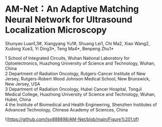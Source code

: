 # AM-Net：An Adaptive Matching Neural Network for Ultrasound Localization Microscopy

Shunyao Luan1,3#, Xiangyang Yu1#, Shuang Lei1, Chi Ma2, Xiao Wang2, Xudong Xue3, Yi Ding3*, Teng Ma4*, Benpeng Zhu1*

1 School of Integrated Circuits, Wuhan National Laboratory for Optoelectronics, Huazhong University of Science and Technology, Wuhan, China  
2 Department of Radiation Oncology, Rutgers-Cancer Institute of New Jersey, Rutgers-Robert Wood Johnson Medical School, New Brunswick, New Jersey, USA  
3 Department of Radiation Oncology, Hubei Cancer Hospital, TongJi Medical College, Huazhong University of Science and Technology, Wuhan, Hubei, China  
4 the Institute of Biomedical and Health Engineering, Shenzhen Institutes of Advanced Technology, Chinese Academy of Sciences, China  

!(https://github.com/lsy888898/AM-Net/blob/main/Figure%201.tif)

